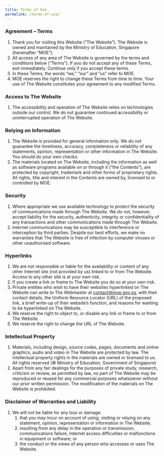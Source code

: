 ```yaml
---
title: Terms of Use
permalink: /terms-of-use/
---
```

### Agreement – Terms

1.  Thank you for visiting this Website (“The Website”). The Website is owned and maintained by the Ministry of Education, Singapore (hereinafter “MOE”).
2.  All access of any area of The Website is governed by the terms and conditions below (“Terms”). If you do not accept any of these Terms, exit immediately. Continue only if you accept these terms.
3.  In these Terms, the words “we,” “our” and “us” refer to MOE.
4.  MOE reserves the right to change these Terms from time to time. Your use of The Website constitutes your agreement to any modified Terms.

### Access to The Website

1.  The accessibility and operation of The Website relies on technologies outside our control. We do not guarantee continued accessibility or uninterrupted operation of The Website.

### Relying on Information

1.  The Website is provided for general information only. We do not guarantee the timeliness, accuracy, completeness or reliability of any statements, opinion, representation or other information in The Website. You should do your own checks.
2.  The materials located on The Website, including the information as well as software programs available on or through it (“the Contents”), are protected by copyright, trademark and other forms of proprietary rights. All rights, title and interest in the Contents are owned by, licensed to or controlled by MOE.

### Security

1.  Where appropriate we use available technology to protect the security of communications made through The Website. We do not, however, accept liability for the security, authenticity, integrity or confidentiality of any transactions and other communications made through The Website.
2.  Internet communications may be susceptible to interference or interception by third parties. Despite our best efforts, we make no warranties that The Website is free of infection by computer viruses or other unauthorised software.

### Hyperlinks

1.  We are not responsible or liable for the availability or content of any other Internet site (not provided by us) linked to or from The Website. Access to any other site is at your own risk.
2.  If you create a link or frame to The Website you do so at your own risk.
3.  Private entities who wish to have their websites hyperlinked on The Website can write to The Webmaster at [contact@moe.gov.sg](mailto:contact@moe.gov.sg), with their contact details, the Uniform Resource Locator (URL) of the proposed link, a brief write-up of their website’s function, and reasons for wanting to be hyperlinked on The Website.
4.  We reserve the right to object to, or disable any link or frame to or from The Website.
5.  We reserve the right to change the URL of The Website.

### Intellectual Property

1.  Materials, including design, source codes, pages, documents and online graphics, audio and video in The Website are protected by law. The intellectual property rights in the materials are owned or licensed to us. All rights reserved (© Ministry of Education, Government of Singapore)
2.  Apart from any fair dealings for the purposes of private study, research, criticism or review, as permitted by law, no part of The Website may be reproduced or reused for any commercial purposes whatsoever without our prior written permission. The modification of the materials on The Website is prohibited.

### Disclaimer of Warranties and Liability

1.  We will not be liable for any loss or damage:
    1.  that you may incur on account of using, visiting or relying on any statement, opinion, representation or information in The Website;
    2.  resulting from any delay in the operation or transmission, communications failure, Internet access difficulties or malfunctions in equipment or software; or
    3.  the conduct or the views of any person who accesses or uses The Website.


